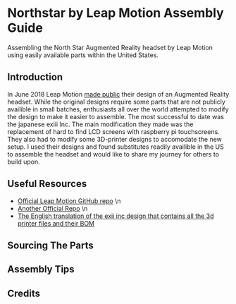 # Northstar by Leap Motion Assembly Guide
Assembling the North Star Augmented Reality headset by Leap Motion using easily available parts within the United States.

## Introduction

In June 2018 Leap Motion [made public](http://blog.leapmotion.com/north-star-open-source/) their design of an Augmented Reality headset. While the original designs require some parts that are not publicly availible in small batches, enthusiasts all over the world  attempted to modify the design to make it easier to assemble. The most successful to date was the japanese exiii Inc. The main modification they made was the replacement of hard to find LCD screens with raspberry pi touchscreens. They also had to modify some 3D-printer designs to accomodate the new setup. I used their designs and found substitutes readily availible in the US to assemble the headset and would like to share my journey for others to build upon.

## Useful Resources
 - [Official Leap Motion GitHub repo](https://github.com/leapmotion/ProjectNorthStar) \n
 - [Another Official Repo](https://leapmotion.github.io/ProjectNorthStar/) \n
 - [The English translation of the exii inc design that contains all the 3d printer files and their BOM](http://exiii.jp/2018/07/25/project_north_star_en/)
## Sourcing The Parts

## Assembly Tips

## Credits
